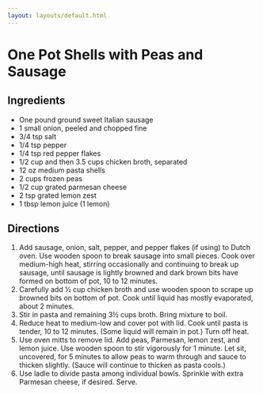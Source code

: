 ```yaml
---
layout: layouts/default.html
---
```


# One Pot Shells with Peas and Sausage 

## Ingredients 

* One pound ground sweet Italian sausage
* 1 small onion, peeled and chopped fine
* 3/4 tsp salt
* 1/4 tsp pepper
* 1/4 tsp red pepper flakes
* 1/2 cup and then 3.5 cups chicken broth, separated
* 12 oz medium pasta shells
* 2 cups frozen peas
* 1/2 cup grated parmesan cheese
* 2 tsp grated lemon zest
* 1 tbsp lemon juice (1 lemon)

## Directions

1. Add sausage, onion, salt, pepper, and pepper flakes (if using) to Dutch oven. Use wooden spoon to break sausage into small pieces. Cook over medium-high heat, stirring occasionally and continuing to break up sausage, until sausage is lightly browned and dark brown bits have formed on bottom of pot, 10 to 12 minutes.
1. Carefully add ½ cup chicken broth and use wooden spoon to scrape up browned bits on bottom of pot. Cook until liquid has mostly evaporated, about 2 minutes.
1. Stir in pasta and remaining 3½ cups broth. Bring mixture to boil.
1. Reduce heat to medium-low and cover pot with lid. Cook until pasta is tender, 10 to 12 minutes. (Some liquid will remain in pot.) Turn off heat.
1. Use oven mitts to remove lid. Add peas, Parmesan, lemon zest, and lemon juice. Use wooden spoon to stir vigorously for 1 minute. Let sit, uncovered, for 5 minutes to allow peas to warm through and sauce to thicken slightly. (Sauce will continue to thicken as pasta cools.)
1. Use ladle to divide pasta among individual bowls. Sprinkle with extra Parmesan cheese, if desired. Serve.
